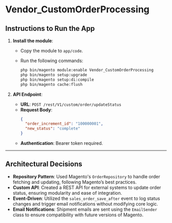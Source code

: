 # Vendor_CustomOrderProcessing

## Instructions to Run the App

1. **Install the module**:
   - Copy the module to `app/code`.
   - Run the following commands:

     ```bash
     php bin/magento module:enable Vendor_CustomOrderProcessing
     php bin/magento setup:upgrade
     php bin/magento setup:di:compile
     php bin/magento cache:flush
     ```

2. **API Endpoint**:  
   - **URL**: `POST /rest/V1/custom/order/updateStatus`
   - **Request Body**:
     ```json
     {
       "order_increment_id": "100000001",
       "new_status": "complete"
     }
     ```
   - **Authentication**: Bearer token required.

---

## Architectural Decisions

- **Repository Pattern**: Used Magento's `OrderRepository` to handle order fetching and updating, following Magento’s best practices.
- **Custom API**: Created a REST API for external systems to update order status, ensuring modularity and ease of integration.
- **Event-Driven**: Utilized the `sales_order_save_after` event to log status changes and trigger email notifications without modifying core logic.
- **Email Notifications**: Shipment emails are sent using the `EmailSender` class to ensure compatibility with future versions of Magento.
